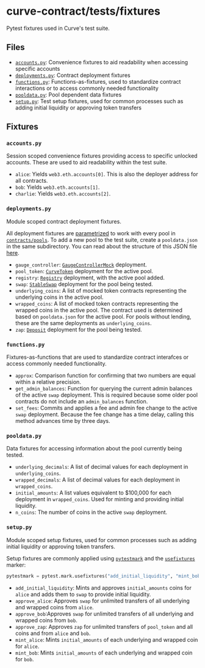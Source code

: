 # curve-contract/tests/fixtures

Pytest fixtures used in Curve's test suite.

## Files

* [`accounts.py`](accounts.py): Convenience fixtures to aid readability when accessing specific accounts
* [`deployments.py`](deployments.py): Contract deployment fixtures
* [`functions.py`](functions.py): Functions-as-fixtures, used to standardize contract interactions or to access commonly needed functionality
* [`pooldata.py`](pooldata.py): Pool dependent data fixtures
* [`setup.py`](setup.py): Test setup fixtures, used for common processes such as adding initial liquidity or approving token transfers

## Fixtures

### `accounts.py`

Session scoped convenience fixtures providing access to specific unlocked accounts. These are used to aid readability within the test suite.

* `alice`: Yields `web3.eth.accounts[0]`. This is also the deployer address for all contracts.
* `bob`: Yields `web3.eth.accounts[1]`.
* `charlie`: Yields `web3.eth.accounts[2]`.

### `deployments.py`

Module scoped contract deployment fixtures.

All deployment fixtures are [parametrized](https://docs.pytest.org/en/stable/parametrize.html) to work with every pool in [`contracts/pools`](../../contracts/pools). To add a new pool to the test suite, create a `pooldata.json` in the same subdirectory. You can read about the structure of this JSON file [here](../../contracts/pools/README.md).

* `gauge_controller`: [`GaugeControllerMock`](../../contrcts/testing/GaugeControllerMock.vy) deployment.
* `pool_token`: [`CurveToken`](../../contracts/tokens) deployment for the active pool.
* `registry`: [`Registry`](../../contracts/testing/Registry.vy) deployment, with the active pool added.
* `swap`: [`StableSwap`](../../contracts/pool-templates) deployment for the pool being tested.
* `underlying_coins`: A list of mocked token contracts representing the underlying coins in the active pool.
* `wrapped_coins`: A list of mocked token contracts representing the wrapped coins in the active pool. The contract used is determined based on `pooldata.json` for the active pool. For pools without lending, these are the same deployments as `underlying_coins`.
* `zap`: [`Deposit`](../../contracts/pool-templates) deployment for the pool being tested.

### `functions.py`

Fixtures-as-functions that are used to standardize contract interafces or access commonly needed functionality.

* `approx`: Comparison function for confirming that two numbers are equal within a relative precision.
* `get_admin_balances`: Function for querying the current admin balances of the active `swap` deployment. This is required because some older pool contracts do not include an `admin_balances` function.
* `set_fees`: Commits and applies a fee and admin fee change to the active `swap` deployment. Because the fee change has a time delay, calling this method advances time by three days.

### `pooldata.py`

Data fixtures for accessing information about the pool currently being tested.

* `underlying_decimals`: A list of decimal values for each deployment in `underlying_coins`.
* `wrapped_decimals`: A list of decimal values for each deployment in `wrapped_coins`.
* `initial_amounts`: A list values equivalent to $100,000 for each deployment in `wrapped_coins`. Used for minting and providing initial liquidity.
* `n_coins`: The number of coins in the active `swap` deployment.

### `setup.py`

Module scoped setup fixtures, used for common processes such as adding initial liquidity or approving token transfers.

Setup fixtures are commonly applied using [`pytestmark`](https://docs.pytest.org/en/latest/reference.html#globalvar-pytestmark) and the [`usefixtures`](https://docs.pytest.org/en/latest/reference.html#pytest-mark-usefixtures) marker:

```python
pytestmark = pytest.mark.usefixtures("add_initial_liquidity", "mint_bob")
```

* `add_initial_liquidity`: Mints and approves `initial_amounts` coins for `alice` and adds them to `swap` to provide initial liquidity.
* `approve_alice`: Approves `swap` for unlimited transfers of all underlying and wrapped coins from `alice`.
* `approve_bob`:Approves `swap` for unlimited transfers of all underlying and wrapped coins from `bob`.
* `approve_zap`: Approves `zap` for unlimited transfers of `pool_token` and all coins and from `alice` and `bob`.
* `mint_alice`: Mints `initial_amounts` of each underlying and wrapped coin for `alice`.
* `mint_bob`: Mints `initial_amounts` of each underlying and wrapped coin for `bob`.
